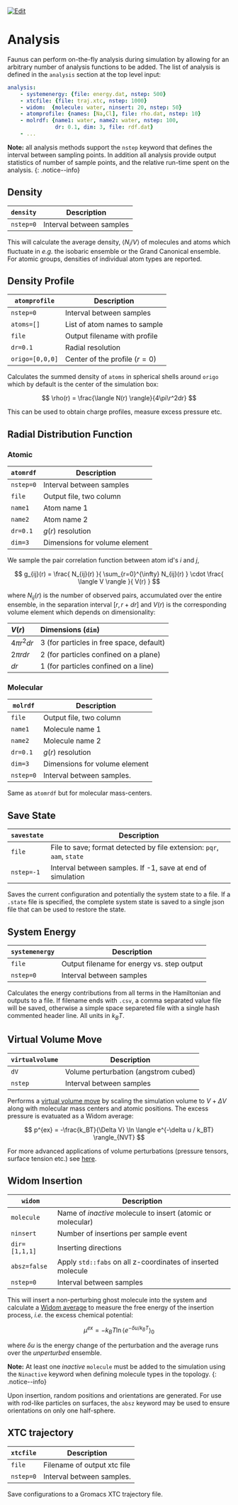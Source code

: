 ---
---
<script type="text/x-mathjax-config">
MathJax.Hub.Config({
  tex2jax: {inlineMath: [['$','$'], ['\\(','\\)']]}
});
</script>
<script src="https://cdnjs.cloudflare.com/ajax/libs/mathjax/2.7.0/MathJax.js?config=TeX-AMS-MML_HTMLorMML" type="text/javascript"></script>
[![Edit](https://img.shields.io/badge/Github-Improve_this_page-orange.svg)]({{site.github.repository_url}}/blob/master/docs/{{page.path}})

# Analysis

Faunus can perform on-the-fly analysis during simulation by allowing for an arbitrary number
of analysis functions to be added. The list of analysis is defined in the `analysis` section
at the top level input:

~~~ yaml
analysis:
    - systemenergy: {file: energy.dat, nstep: 500}
    - xtcfile: {file: traj.xtc, nstep: 1000}
    - widom:  {molecule: water, ninsert: 20, nstep: 50}
    - atomprofile: {names: [Na,Cl], file: rho.dat, nstep: 10}
    - molrdf: {name1: water, name2: water, nstep: 100,
               dr: 0.1, dim: 3, file: rdf.dat}
    - ...
~~~

**Note:** all analysis methods support the `nstep` keyword that defines the interval between
sampling points. In addition all analysis provide output statistics of number of sample
points, and the relative run-time spent on the analysis.
{: .notice--info}

## Density

`density`   |  Description
----------- |  -------------------------------------------
`nstep=0`   |  Interval between samples

This will calculate the average density, $\langle N_i/V \rangle$ of molecules and atoms
which fluctuate in _e.g._ the isobaric ensemble or the Grand Canonical ensemble.
For atomic groups, densities of individual atom types are reported.

## Density Profile

`atomprofile`  | Description
-------------- | ---------------------------------------------
`nstep=0`      | Interval between samples
`atoms=[]`     | List of atom names to sample
`file`         | Output filename with profile
`dr=0.1`       | Radial resolution
`origo=[0,0,0]`| Center of the profile ($r=0$)

Calculates the summed density of `atoms` in spherical shells around
`origo` which by default is the center of the simulation box:

$$
\rho(r) = \frac{\langle N(r) \rangle}{4\pi\r^2dr}
$$

This can be used to obtain charge profiles, measure excess pressure
etc.

## Radial Distribution Function

### Atomic

`atomrdf`      |  Description
-------------- | ---------------------------------------------------------
`nstep=0`      |  Interval between samples
`file`         |  Output file, two column
`name1`        |  Atom name 1
`name2`        |  Atom name 2
`dr=0.1`       |  $g(r)$ resolution
`dim=3`        |  Dimensions for volume element

We sample the pair correlation function between atom id's _i_ and _j_,

$$
g_{ij}(r) = \frac{ N_{ij}(r) }{ \sum_{r=0}^{\infty} N_{ij}(r) } \cdot \frac{ \langle V \rangle }{ V(r) }
$$

where $N_{ij}(r)$ is the number of observed pairs, accumulated over the
entire ensemble, in the separation
interval $[r, r+dr]$ and $V(r)$ is the corresponding volume element
which depends on dimensionality:

$V(r)$                 | Dimensions (`dim`)
:----------------------- | :----------------------------------------
$4\pi r^2 dr$          | 3 (for particles in free space, default)
$2\pi r dr$            | 2 (for particles confined on a plane)
$dr$                   | 1 (for particles confined on a line)

### Molecular

`molrdf`       |  Description
-------------- | ---------------------------------------------------------
`file`         |  Output file, two column
`name1`        |  Molecule name 1
`name2`        |  Molecule name 2
`dr=0.1`       |  $g(r)$ resolution
`dim=3`        |  Dimensions for volume element
`nstep=0`      |  Interval between samples.

Same as `atomrdf` but for molecular mass-centers.

## Save State

`savestate`    |  Description
-------------- | ---------------------------------------------------------
`file`         |  File to save; format detected by file extension: `pqr`, `aam`, `state`
`nstep=-1`     |  Interval between samples. If -1, save at end of simulation

Saves the current configuration and potentially the system state to a file.
If a `.state` file is specified, the complete system state is saved to a single
json file that can be used to restore the state.

## System Energy

`systemenergy`   |  Description
---------------- |  -------------------------------------------
`file`           |  Output filename for energy vs. step output
`nstep=0`        |  Interval between samples

Calculates the energy contributions from all terms in the Hamiltonian and
outputs to a file.
If filename ends with `.csv`, a comma separated value file will be saved,
otherwise a simple space separeted file with a single hash commented header line.
All units in $k_BT$.

## Virtual Volume Move

`virtualvolume` | Description
--------------- | -------------------------------------
`dV`            | Volume perturbation (angstrom cubed)
`nstep`         | Interval between samples

Performs a [virtual volume move](http://dx.doi.org/10.1063/1.472721) by
scaling the simulation volume to $V+\Delta V$ along with
molecular mass centers and atomic positions. The excess pressure is evatuated
as a Widom average:

$$
p^{ex} = -\frac{k_BT}{\Delta V} \ln \langle e^{-\delta u / k_BT} \rangle_{NVT}
$$

For more advanced applications of volume perturbations (pressure tensors, surface tension etc.)
see [here](http://dx.doi.org/10.1063/1.4767375).

## Widom Insertion

`widom`       | Description
------------- | -----------------------------------------
`molecule`    | Name of _inactive_ molecule to insert (atomic or molecular)
`ninsert`     | Number of insertions per sample event
`dir=[1,1,1]` | Inserting directions
`absz=false`  | Apply `std::fabs` on all z-coordinates of inserted molecule
`nstep=0`      |  Interval between samples

This will insert a non-perturbing ghost molecule into
the system and calculate a [Widom average](https://doi.org/10.1063/1.1734110)
to measure the free energy of the insertion process, _i.e._ the
excess chemical potential:

$$
\mu^{ex} = -k_BT \ln \langle e^{-\delta u/k_BT} \rangle_0
$$

where $\delta u$ is the energy change of the perturbation and the
average runs over the _unperturbed_ ensemble.

**Note:**
At least one _inactive_ `molecule` must be added to the simulation using the `Ninactive`
keyword when defining molecule types in the topology.
{: .notice--info}

Upon insertion, random positions and orientations are
generated. For use with rod-like particles on surfaces, the `absz`
keyword may be used to ensure orientations on only one
half-sphere.


## XTC trajectory

`xtcfile`      |  Description
-------------- | ---------------------------------------------------------
`file`         |  Filename of output xtc file
`nstep=0`      |  Interval between samples.

Save configurations to a Gromacs XTC trajectory file.
